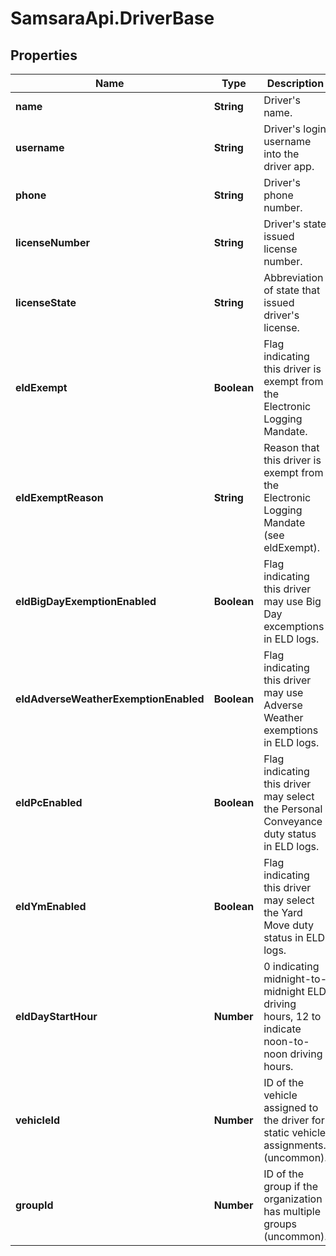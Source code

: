 # SamsaraApi.DriverBase

## Properties
Name | Type | Description | Notes
------------ | ------------- | ------------- | -------------
**name** | **String** | Driver&#39;s name. | 
**username** | **String** | Driver&#39;s login username into the driver app. | [optional] 
**phone** | **String** | Driver&#39;s phone number. | [optional] 
**licenseNumber** | **String** | Driver&#39;s state issued license number. | [optional] 
**licenseState** | **String** | Abbreviation of state that issued driver&#39;s license. | [optional] 
**eldExempt** | **Boolean** | Flag indicating this driver is exempt from the Electronic Logging Mandate. | [optional] 
**eldExemptReason** | **String** | Reason that this driver is exempt from the Electronic Logging Mandate (see eldExempt). | [optional] 
**eldBigDayExemptionEnabled** | **Boolean** | Flag indicating this driver may use Big Day excemptions in ELD logs. | [optional] 
**eldAdverseWeatherExemptionEnabled** | **Boolean** | Flag indicating this driver may use Adverse Weather exemptions in ELD logs. | [optional] 
**eldPcEnabled** | **Boolean** | Flag indicating this driver may select the Personal Conveyance duty status in ELD logs. | [optional] [default to false]
**eldYmEnabled** | **Boolean** | Flag indicating this driver may select the Yard Move duty status in ELD logs. | [optional] [default to false]
**eldDayStartHour** | **Number** | 0 indicating midnight-to-midnight ELD driving hours, 12 to indicate noon-to-noon driving hours. | [optional] 
**vehicleId** | **Number** | ID of the vehicle assigned to the driver for static vehicle assignments. (uncommon). | [optional] 
**groupId** | **Number** | ID of the group if the organization has multiple groups (uncommon). | [optional] 


